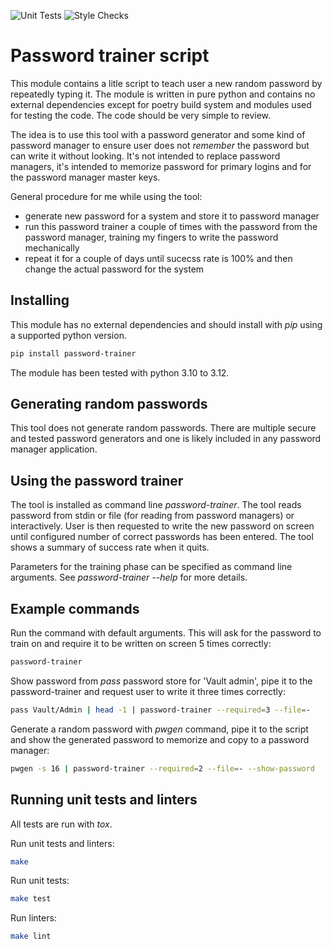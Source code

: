 ![Unit Tests](https://github.com/hile/password-trainer/actions/workflows/unittest.yml/badge.svg)
![Style Checks](https://github.com/hile/password-trainer/actions/workflows/lint.yml/badge.svg)

# Password trainer script

This module contains a litle script to teach user a new random password by
repeatedly typing it. The module is written in pure python and contains no
external dependencies except for poetry build system and modules used for
testing the code. The code should be very simple to review.

The idea is to use this tool with a password generator and some kind of
password manager to ensure user does not *remember* the password but can
write it without looking. It's not intended to replace password managers,
it's intended to memorize password for primary logins and for the
password manager master keys.

General procedure for me while using the tool:

- generate new password for a system and store it to password manager
- run this password trainer a couple of times with the password from the
  password manager, training my fingers to write the password mechanically
- repeat it for a couple of days until sucecss rate is 100% and then
  change the actual password for the system

## Installing

This module has no external dependencies and should install with *pip*
using a supported python version.

```bash
pip install password-trainer
```

The module has been tested with python 3.10 to 3.12.

## Generating random passwords

This tool does not generate random passwords. There are multiple secure and
tested password generators and one is likely included in any password manager
application.

## Using the password trainer

The tool is installed as command line *password-trainer*. The tool reads
password from stdin or file (for reading from password managers) or
interactively. User is then requested to write the new password on screen
until configured number of correct passwords has been entered. The tool
shows a summary of success rate when it quits.

Parameters for the training phase can be specified as command line arguments.
See *password-trainer --help* for more details.

## Example commands

Run the command with default arguments. This will ask for the password to train
on and require it to be written on screen 5 times correctly:

```bash
password-trainer
```

Show password from *pass* password store for 'Vault admin', pipe it to the
password-trainer and request user to write it three times correctly:

```bash
pass Vault/Admin | head -1 | password-trainer --required=3 --file=-
```

Generate a random password with *pwgen* command, pipe it to the script and
show the generated password to memorize and copy to a password manager:

```bash
pwgen -s 16 | password-trainer --required=2 --file=- --show-password
```

## Running unit tests and linters

All tests are run with *tox*.

Run unit tests and linters:

```bash
make
```

Run unit tests:

```bash
make test
```

Run linters:

```bash
make lint
```
